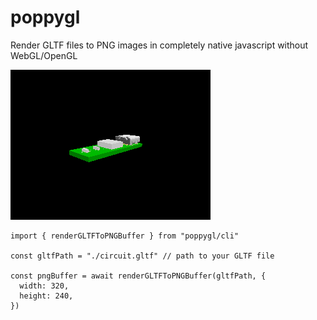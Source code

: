 # poppygl

Render GLTF files to PNG images in completely native javascript without WebGL/OpenGL

![example image](./tests/basics/__snapshots__/basics01.snap.png)

```tsx
import { renderGLTFToPNGBuffer } from "poppygl/cli"

const gltfPath = "./circuit.gltf" // path to your GLTF file

const pngBuffer = await renderGLTFToPNGBuffer(gltfPath, {
  width: 320,
  height: 240,
})
```
